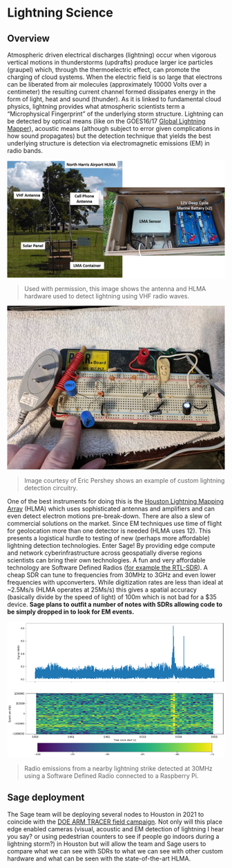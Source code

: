 # Lightning Science

## Overview

Atmospheric driven electrical discharges (lightning) occur when vigorous vertical motions in thunderstorms (updrafts) produce larger ice particles (graupel) which, through the thermoelectric effect, can promote the charging of cloud systems. When the electric field is so large that electrons can be liberated from air molecules (approximately 10000 Volts over a centimeter) the resulting current channel formed dissipates energy in the form of light, heat and sound (thunder). As it is linked to fundamental cloud physics, lightning provides what atmospheric scientists term a “Microphysical Fingerprint” of the underlying storm structure. Lightning can be detected by optical means (like on the GOES16/17 [Global Lightning Mapper](https://ghrc.nsstc.nasa.gov/lightning/overview_glm.html)), acoustic means (although subject to error given complications in how sound propagates) but the detection technique that yields the best underlying structure is detection via electromagnetic emissions (EM) in radio bands.


![antenna and HLMA hardware](imgs/lightning-science-1.png)
> Used with permission, this image shows the antenna and HLMA hardware used to detect lightning using VHF radio waves.

![antenna and HLMA hardware](imgs/lightning-science-2.jpg)
> Image courtesy of Eric Pershey shows an example of custom lightning detection circuitry.

One of the best instruments for doing this is the [Houston Lightning Mapping Array](https://atmo.tamu.edu/facilities-resources/lightning/index.html#:~:text=The%20Houston%20Lightning%20Mapping%20Array,%2C%2060%2D66%20MHz) (HLMA) which uses sophisticated antennas and amplifiers and can even detect electron motions pre-break-down. There are also a slew of commercial solutions on the market. Since EM techniques use time of flight for geolocation more than one detector is needed (HLMA uses 12). This presents a logistical hurdle to testing of new (perhaps more affordable) lightning detection technologies. Enter Sage! By providing edge compute and network cyberinfrastructure across geospatially diverse regions scientists can  bring their own technologies. A fun and very affordable technology are Software Defined Radios ([for example the RTL-SDR](https://www.rtl-sdr.com/)). A cheap SDR can tune to frequencies from 30MHz to 3GHz and even lower frequencies with upconverters. While digitization rates are less than ideal at ~2.5Ms/s (HLMA operates at 25Ms/s) this gives a spatial accuracy (basically divide by the speed of light) of 100m which is not bad for a $35 device. <b>Sage plans to outfit a number of notes with SDRs allowing code to be simply dropped in to look for EM events.</b>


![antenna and HLMA hardware](imgs/lightning-science-3.png)
> Radio emissions from a nearby lightning strike detected at 30MHz using a Software Defined Radio connected to a Raspberry Pi.

## Sage deployment

The Sage team will be deploying several nodes to Houston in 2021 to coincide with the [DOE ARM TRACER field campaign](https://www.arm.gov/research/campaigns/amf2021tracer). Not only will this place edge enabled cameras (visual, acoustic and EM detection of lightning I hear you say? or using pedestrian counters to see if people go indoors during a lightning storm?) in Houston but will allow the team and Sage users to compare what we can see with SDRs to what we can see with other custom hardware and what can be seen with the state-of-the-art HLMA.

